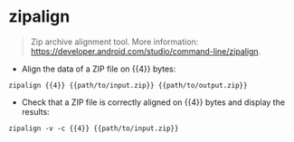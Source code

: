 # zipalign

> Zip archive alignment tool.
> More information: <https://developer.android.com/studio/command-line/zipalign>.

- Align the data of a ZIP file on {{4}} bytes:

`zipalign {{4}} {{path/to/input.zip}} {{path/to/output.zip}}`

- Check that a ZIP file is correctly aligned on {{4}} bytes and display the results:

`zipalign -v -c {{4}} {{path/to/input.zip}}`
